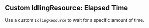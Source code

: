 Custom IdlingResource: Elapsed Time
-----------------------------------

Use a custom `IdlingResource` to wait for a specific amount of time.
